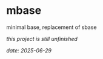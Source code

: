# mbase
minimal base, replacement of sbase


*this project is still unfinished*

*date: 2025-06-29*
